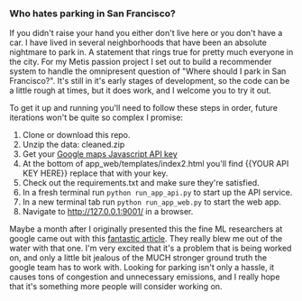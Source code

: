 ### Who hates parking in San Francisco?  

If you didn't raise your hand you either don't live here or you don't have a car.  I have lived in several neighborhoods that have been an absolute nightmare to park in.  A statement that rings true for pretty much everyone in the city.  For my Metis passion project I set out to build a recommender system to handle the omnipresent question of "Where should I park in San Francisco?".  It's still in it's early stages of development, so the code can be a little rough at times, but it does work, and I welcome you to try it out.  

To get it up and running you'll need to follow these steps in order, future iterations won't be quite so complex I promise:  

1. Clone or download this repo.
2. Unzip the data: cleaned.zip
3. Get your [Google maps Javascript API key](https://developers.google.com/maps/documentation/javascript/)
4. At the bottom of app_web/templates/index2.html you'll find {{YOUR API KEY HERE}} replace that with your key.
5. Check out the requirements.txt and make sure they're satisfied.
6. In a fresh terminal run  ```python run_app_api.py``` to start up the API service.
7. In a new terminal tab run ```python run_app_web.py``` to start the web app.
8. Navigate to http://127.0.0.1:9001/ in a browser.

Maybe a month after I originally presented this the fine ML researchers at google came out with this [fantastic article](https://research.googleblog.com/2017/02/using-machine-learning-to-predict.html).  They really blew me out of the water with that one.  I'm very excited that it's a problem that is being worked on, and only a little bit jealous of the MUCH stronger ground truth the google team has to work with.  Looking for parking isn't only a hassle, it causes tons of congestion and unnecessary emissions,  and I really hope that it's something more people will consider working on.  


